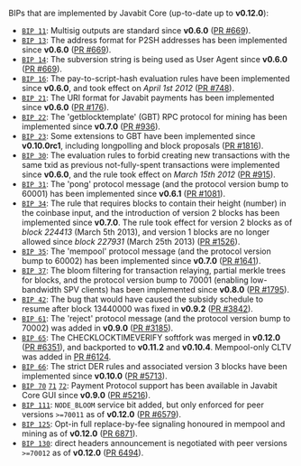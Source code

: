 BIPs that are implemented by Javabit Core (up-to-date up to **v0.12.0**):

* [`BIP 11`](https://github.com/javabit/bips/blob/master/bip-0011.mediawiki): Multisig outputs are standard since **v0.6.0** ([PR #669](https://github.com/javabit/javabit/pull/669)).
* [`BIP 13`](https://github.com/javabit/bips/blob/master/bip-0013.mediawiki): The address format for P2SH addresses has been implemented since **v0.6.0** ([PR #669](https://github.com/javabit/javabit/pull/669)).
* [`BIP 14`](https://github.com/javabit/bips/blob/master/bip-0014.mediawiki): The subversion string is being used as User Agent since **v0.6.0** ([PR #669](https://github.com/javabit/javabit/pull/669)).
* [`BIP 16`](https://github.com/javabit/bips/blob/master/bip-0016.mediawiki): The pay-to-script-hash evaluation rules have been implemented since **v0.6.0**, and took effect on *April 1st 2012* ([PR #748](https://github.com/javabit/javabit/pull/748)).
* [`BIP 21`](https://github.com/javabit/bips/blob/master/bip-0021.mediawiki): The URI format for Javabit payments has been implemented since **v0.6.0** ([PR #176](https://github.com/javabit/javabit/pull/176)).
* [`BIP 22`](https://github.com/javabit/bips/blob/master/bip-0022.mediawiki): The 'getblocktemplate' (GBT) RPC protocol for mining has been implemented since **v0.7.0** ([PR #936](https://github.com/javabit/javabit/pull/936)).
* [`BIP 23`](https://github.com/javabit/bips/blob/master/bip-0023.mediawiki): Some extensions to GBT have been implemented since **v0.10.0rc1**, including longpolling and block proposals ([PR #1816](https://github.com/javabit/javabit/pull/1816)).
* [`BIP 30`](https://github.com/javabit/bips/blob/master/bip-0030.mediawiki): The evaluation rules to forbid creating new transactions with the same txid as previous not-fully-spent transactions were implemented since **v0.6.0**, and the rule took effect on *March 15th 2012* ([PR #915](https://github.com/javabit/javabit/pull/915)).
* [`BIP 31`](https://github.com/javabit/bips/blob/master/bip-0031.mediawiki): The 'pong' protocol message (and the protocol version bump to 60001) has been implemented since **v0.6.1** ([PR #1081](https://github.com/javabit/javabit/pull/1081)).
* [`BIP 34`](https://github.com/javabit/bips/blob/master/bip-0034.mediawiki): The rule that requires blocks to contain their height (number) in the coinbase input, and the introduction of version 2 blocks has been implemented since **v0.7.0**. The rule took effect for version 2 blocks as of *block 224413* (March 5th 2013), and version 1 blocks are no longer allowed since *block 227931* (March 25th 2013) ([PR #1526](https://github.com/javabit/javabit/pull/1526)).
* [`BIP 35`](https://github.com/javabit/bips/blob/master/bip-0035.mediawiki): The 'mempool' protocol message (and the protocol version bump to 60002) has been implemented since **v0.7.0** ([PR #1641](https://github.com/javabit/javabit/pull/1641)).
* [`BIP 37`](https://github.com/javabit/bips/blob/master/bip-0037.mediawiki): The bloom filtering for transaction relaying, partial merkle trees for blocks, and the protocol version bump to 70001 (enabling low-bandwidth SPV clients) has been implemented since **v0.8.0** ([PR #1795](https://github.com/javabit/javabit/pull/1795)).
* [`BIP 42`](https://github.com/javabit/bips/blob/master/bip-0042.mediawiki): The bug that would have caused the subsidy schedule to resume after block 13440000 was fixed in **v0.9.2** ([PR #3842](https://github.com/javabit/javabit/pull/3842)).
* [`BIP 61`](https://github.com/javabit/bips/blob/master/bip-0061.mediawiki): The 'reject' protocol message (and the protocol version bump to 70002) was added in **v0.9.0** ([PR #3185](https://github.com/javabit/javabit/pull/3185)).
* [`BIP 65`](https://github.com/javabit/bips/blob/master/bip-0065.mediawiki): The CHECKLOCKTIMEVERIFY softfork was merged in **v0.12.0** ([PR #6351](https://github.com/javabit/javabit/pull/6351)), and backported to **v0.11.2** and **v0.10.4**. Mempool-only CLTV was added in [PR #6124](https://github.com/javabit/javabit/pull/6124).
* [`BIP 66`](https://github.com/javabit/bips/blob/master/bip-0066.mediawiki): The strict DER rules and associated version 3 blocks have been implemented since **v0.10.0** ([PR #5713](https://github.com/javabit/javabit/pull/5713)).
* [`BIP 70`](https://github.com/javabit/bips/blob/master/bip-0070.mediawiki) [`71`](https://github.com/javabit/bips/blob/master/bip-0071.mediawiki) [`72`](https://github.com/javabit/bips/blob/master/bip-0072.mediawiki): Payment Protocol support has been available in Javabit Core GUI since **v0.9.0** ([PR #5216](https://github.com/javabit/javabit/pull/5216)).
* [`BIP 111`](https://github.com/javabit/bips/blob/master/bip-0111.mediawiki): `NODE_BLOOM` service bit added, but only enforced for peer versions `>=70011` as of **v0.12.0** ([PR #6579](https://github.com/javabit/javabit/pull/6579)).
* [`BIP 125`](https://github.com/javabit/bips/blob/master/bip-0125.mediawiki): Opt-in full replace-by-fee signaling honoured in mempool and mining as of **v0.12.0** ([PR 6871](https://github.com/javabit/javabit/pull/6871)).
* [`BIP 130`](https://github.com/javabit/bips/blob/master/bip-0130.mediawiki): direct headers announcement is negotiated with peer versions `>=70012` as of **v0.12.0** ([PR 6494](https://github.com/javabit/javabit/pull/6494)).
